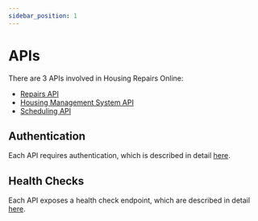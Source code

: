 ```yaml
---
sidebar_position: 1
---
```

# APIs

There are 3 APIs involved in Housing Repairs Online:

- [Repairs API](/docs/repairs-api/intro)
- [Housing Management System API](/docs/housing-management-system-api/intro)
- [Scheduling API](/docs/scheduling-api/intro)

## Authentication
Each API requires authentication, which is described in detail [here](./authentication).

## Health Checks
Each API exposes a health check endpoint, which are described in detail [here](./health-checks).